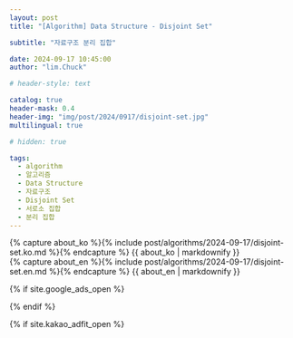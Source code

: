 ```yaml
---
layout: post
title: "[Algorithm] Data Structure - Disjoint Set"

subtitle: "자료구조 분리 집합"

date: 2024-09-17 10:45:00
author: "lim.Chuck"

# header-style: text

catalog: true
header-mask: 0.4
header-img: "img/post/2024/0917/disjoint-set.jpg"
multilingual: true

# hidden: true

tags:
  - algorithm
  - 알고리즘
  - Data Structure
  - 자료구조
  - Disjoint Set
  - 서로소 집합
  - 분리 집합
---
```


<div class="ko post-container">
    {% capture about_ko %}{% include post/algorithms/2024-09-17/disjoint-set.ko.md %}{% endcapture %}
    {{ about_ko | markdownify }}
</div>
<div class="en post-container">
    {% capture about_en %}{% include post/algorithms/2024-09-17/disjoint-set.en.md %}{% endcapture %}
    {{ about_en | markdownify }}
</div>

{% if site.google_ads_open %}

<script async src="https://pagead2.googlesyndication.com/pagead/js/adsbygoogle.js?client=ca-pub-3587550545741227" crossorigin="anonymous"></script>

<ins class="adsbygoogle" style="display:block" data-ad-client="{{site.googl_ca_pub}}" data-ad-slot="4449058731"
  data-ad-format="auto" data-full-width-responsive="true"></ins>

<script>(adsbygoogle = window.adsbygoogle || []).push({});</script>

{% endif %}

{% if site.kakao_adfit_open %}
<ins class="kakao_ad_area" style="display:none;" data-ad-unit="DAN-PCSCzPH4DUFDJxkc" data-ad-width="728"
  data-ad-height="90" />
{% endif %}
